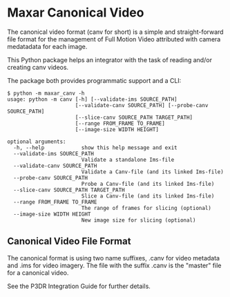 # Maxar Canonical Video

The canonical video format (canv for short) is a simple and straight-forward file format for the management of 
Full Motion Video attributed with camera medatadata for each image.

This Python package helps an integrator with the task of reading and/or creating canv videos.

The package both provides programmatic support and a CLI:

```console
$ python -m maxar_canv -h
usage: python -m canv [-h] [--validate-ims SOURCE_PATH]
                      [--validate-canv SOURCE_PATH] [--probe-canv SOURCE_PATH]
                      [--slice-canv SOURCE_PATH TARGET_PATH]
                      [--range FROM_FRAME TO_FRAME]
                      [--image-size WIDTH HEIGHT]

optional arguments:
  -h, --help            show this help message and exit
  --validate-ims SOURCE_PATH
                        Validate a standalone Ims-file
  --validate-canv SOURCE_PATH
                        Validate a Canv-file (and its linked Ims-file)
  --probe-canv SOURCE_PATH
                        Probe a Canv-file (and its linked Ims-file)
  --slice-canv SOURCE_PATH TARGET_PATH
                        Slice a Canv-file (and its linked Ims-file)
  --range FROM_FRAME TO_FRAME
                        The range of frames for slicing (optional)
  --image-size WIDTH HEIGHT
                        New image size for slicing (optional)
```

## Canonical Video File Format

The canonical format is using two name suffixes, .canv for video metadata and .ims for video imagery.
The file with the suffix .canv is the "master" file for a canonical video.

See the P3DR Integration Guide for further details.